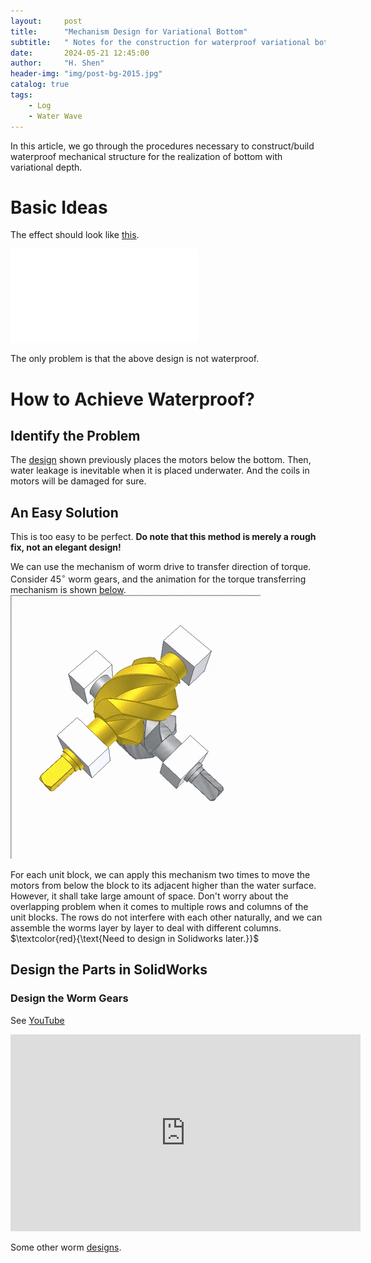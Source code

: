 ```yaml
---
layout:     post
title:      "Mechanism Design for Variational Bottom"
subtitle:   " Notes for the construction for waterproof variational bottom."
date:       2024-05-21 12:45:00
author:     "H. Shen"
header-img: "img/post-bg-2015.jpg"
catalog: true
tags:
    - Log
    - Water Wave
---
```


<!-- > “Hello world!” This is 引文. -->
In this article, we go through the procedures necessary to construct/build waterproof mechanical structure for the realization of bottom with variational depth.

# Basic Ideas

<p id = "tag1"></p>

The effect should look like [this](https://www.bilibili.com/video/BV1W14y1b7Mq).
<iframe src="//player.bilibili.com/player.html?isOutside=true&aid=771908203&bvid=BV1W14y1b7Mq&cid=801456559&p=1" scrolling="no" border="0" frameborder="no" framespacing="0" allowfullscreen="true"></iframe>

The only problem is that the above design is not waterproof.

<!-- [This is how to use interior hyper-ref.](#build)
<p id = "build"></p> -->

# How to Achieve Waterproof?

## Identify the Problem
The [design](#tag1) shown previously places the motors below the bottom. Then, water leakage is inevitable when it is placed underwater. And the coils in motors will be damaged for sure.


## An Easy Solution
This is too easy to be perfect. **Do note that this method is merely a rough fix, not an elegant design!**


We can use the mechanism of worm drive to transfer direction of torque. Consider 45$^\circ$ worm gears, and the animation for the torque transferring mechanism is shown [below](#fig01).
![Torque Transferring in Right Angle](/img/in-post/2024-05-21-variational-bottom-design/fig01.gif)

<p id = "fig01"></p>


For each unit block, we can apply this mechanism two times to move the motors from below the block to its adjacent higher than the water surface. However, it shall take large amount of space. Don't worry about the overlapping problem when it comes to multiple rows and columns of the unit blocks. The rows do not interfere with each other naturally, and we can assemble the worms layer by layer to deal with different columns. $\textcolor{red}{\text{Need to design in Solidworks later.}}$

## Design the Parts in SolidWorks
### Design the Worm Gears
See [YouTube](https://www.youtube.com/watch?v=zjSCypsKnTE)
<iframe width="560" height="315" src="https://www.youtube.com/embed/zjSCypsKnTE?si=RAWU2ECLqKf4jY6j" title="YouTube video player" frameborder="0" allow="accelerometer; clipboard-write; encrypted-media; gyroscope; picture-in-picture; web-share" referrerpolicy="strict-origin-when-cross-origin" allowfullscreen></iframe>

Some other worm [designs](http://www.360doc.com/content/20/0210/06/276037_890855650.shtml).
